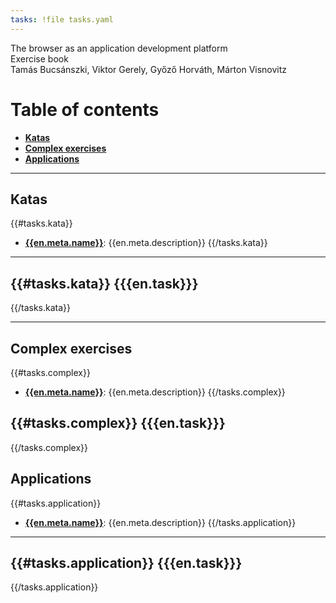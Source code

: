 ```yaml
---
tasks: !file tasks.yaml
---
```


<div class="cover">
  <div class="title">
    The browser as an application development platform<br>
  </div>
  <div class="title">
    Exercise book
  </div>

  <div class="authors">
    Tamás Bucsánszki, Viktor Gerely, Győző Horváth, Márton Visnovitz
  </div>

  <div class="subtitle">
  </div>

  <div class="disclaimer">
  </div>
</div>

# Table of contents

- **[Katas](#katas)**
- **[Complex exercises](#complex-exercises)**
- **[Applications](#applications)**

---

## Katas

{{#tasks.kata}}
- **[{{en.meta.name}}](#!/../tasks/{{id}}/task.en.md)**: {{en.meta.description}}
{{/tasks.kata}}

---

{{#tasks.kata}}
{{{en.task}}}
---
{{/tasks.kata}}

---

## Complex exercises

{{#tasks.complex}}
- **[{{en.meta.name}}](#!/../tasks/{{id}}/task.en.md)**: {{en.meta.description}}
{{/tasks.complex}}

{{#tasks.complex}}
{{{en.task}}}
---
{{/tasks.complex}}

## Applications

{{#tasks.application}}
- **[{{en.meta.name}}](#!/../tasks/{{id}}/task.en.md)**: {{en.meta.description}}
{{/tasks.application}}

---

{{#tasks.application}}
{{{en.task}}}
---
{{/tasks.application}}